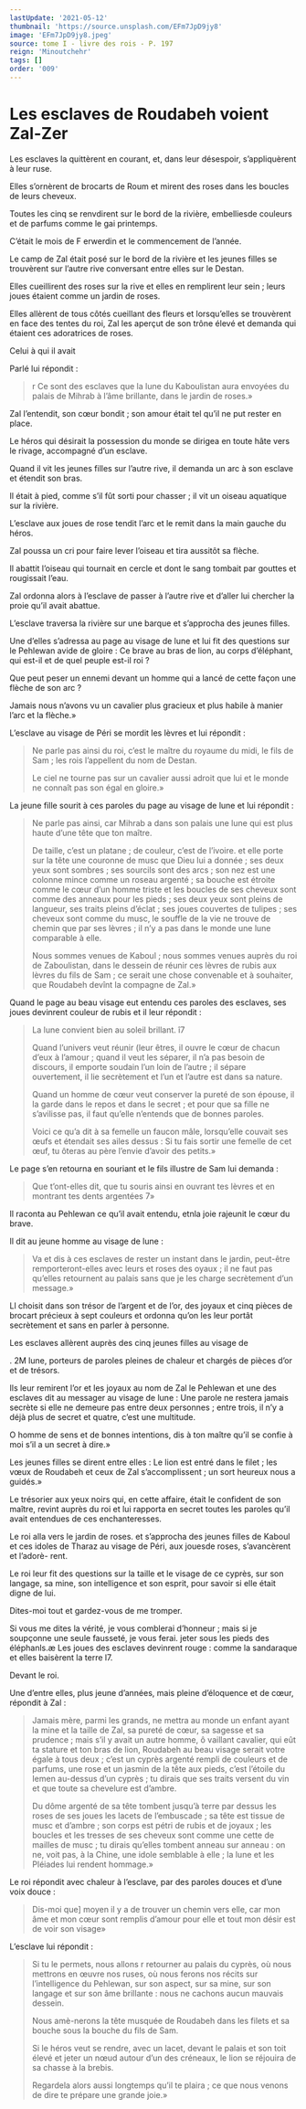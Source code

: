 ```yaml
---
lastUpdate: '2021-05-12'
thumbnail: 'https://source.unsplash.com/EFm7JpD9jy8'
image: 'EFm7JpD9jy8.jpeg'
source: tome I - livre des rois - P. 197
reign: 'Minoutchehr'
tags: []
order: '009'
---
```


# Les esclaves de Roudabeh voient Zal-Zer

Les esclaves la quittèrent en courant, et, dans leur désespoir, s’appliquèrent à leur ruse.

Elles s’ornèrent de brocarts de Roum et mirent des roses dans les boucles de leurs cheveux.

Toutes les cinq se renvdirent sur le bord de la rivière, embelliesde couleurs et de parfums comme le gai printemps.

C’était le mois de F erwerdin et le commencement de l’année.

Le camp de Zal était posé sur le bord de la rivière et les jeunes filles se trouvèrent sur l’autre rive conversant entre elles sur le Destan.

Elles cueillirent des roses sur la rive et elles en remplirent leur sein ; leurs joues étaient comme un jardin de roses.

Elles allèrent de tous côtés cueillant des fleurs et lorsqu’elles se trouvèrent en face des tentes du roi, Zal les aperçut de son trône élevé et demanda qui étaient ces adoratrices de roses.

Celui à qui il avait

Parlé lui répondit :

> r Ce sont des esclaves que la lune du Kaboulistan aura envoyées du palais de Mihrab à l’âme brillante, dans le jardin de roses.»

Zal l’entendit, son cœur bondit ; son amour était tel qu’il ne put rester en place.

Le héros qui désirait la possession du monde se dirigea en toute hâte vers le rivage, accompagné d’un esclave.

Quand il vit les jeunes filles sur l’autre rive, il demanda un arc à son esclave et étendit son bras.

Il était à pied, comme s’il fût sorti pour chasser ; il vit un oiseau aquatique sur la rivière.

L’esclave aux joues de rose tendit l’arc et le remit dans la main gauche du héros.

Zal poussa un cri pour faire lever l’oiseau et tira aussitôt sa flèche.

Il abattit l’oiseau qui tournait en cercle et dont le sang tombait par gouttes et rougissait l’eau.

Zal ordonna alors à l’esclave de passer à l’autre rive et d’aller lui chercher la proie qu’il avait abattue.

L’esclave traversa la rivière sur une barque et s’approcha des jeunes filles.

Une d’elles s’adressa au page au visage de lune et lui fit des questions sur le Pehlewan avide de gloire : Ce brave au bras de lion, au corps d’éléphant, qui est-il et de quel peuple est-il roi ?

Que peut peser un ennemi devant un homme qui a lancé de cette façon une flèche de son arc ?

Jamais nous n’avons vu un cavalier plus gracieux et plus habile à manier l’arc et la flèche.»

L’esclave au visage de Péri se mordit les lèvres et lui répondit :

> Ne parle pas ainsi du roi, c’est le maître du royaume du midi, le fils de Sam ; les rois l’appellent du nom de Destan.
>
> Le ciel ne tourne pas sur un cavalier aussi adroit que lui et le monde ne connaît pas son égal en gloire.»

La jeune fille sourit à ces paroles du page au visage de lune et lui répondit :

> Ne parle pas ainsi, car Mihrab a dans son palais une lune qui est plus haute d’une tête que ton maître.
>
> De taille, c’est un platane ; de couleur, c’est de l’ivoire. et elle porte sur la tête une couronne de musc que Dieu lui a donnée ; ses deux yeux sont sombres ; ses sourcils sont des arcs ; son nez est une colonne mince comme un roseau argenté ; sa bouche est étroite comme le cœur d’un homme triste et les boucles de ses cheveux sont comme des anneaux pour les pieds ; ses deux yeux sont pleins de langueur, ses traits pleins d’éclat ; ses joues couvertes de tulipes ; ses cheveux sont comme du musc, le souffle de la vie ne trouve de chemin que par ses lèvres ; il n’y a pas dans le monde une lune comparable à elle.
>
> Nous sommes venues de Kaboul ; nous sommes venues auprès du roi de Zaboulistan, dans le dessein de réunir ces lèvres de rubis aux lèvres du fils de Sam ; ce serait une chose convenable et à souhaiter, que Roudabeh devînt la compagne de Zal.»

Quand le page au beau visage eut entendu ces paroles des esclaves, ses joues devinrent couleur de rubis et il leur répondit :

> La lune convient bien au soleil brillant. î7
>
> Quand l’univers veut réunir (leur êtres, il ouvre le cœur de chacun d’eux à l’amour ; quand il veut les séparer, il n’a pas besoin de discours, il emporte soudain l’un loin de l’autre ; il sépare ouvertement, il lie secrètement et l’un et l’autre est dans sa nature.
>
> Quand un homme de cœur veut conserver la pureté de son épouse, il la garde dans le repos et dans le secret ; et pour que sa fille ne s’avilisse pas, il faut qu’elle n’entends que de bonnes paroles.
>
> Voici ce qu’a dit à sa femelle un faucon mâle, lorsqu’elle couvait ses œufs et étendait ses ailes dessus : Si tu fais sortir une femelle de cet œuf, tu ôteras au père l’envie d’avoir des petits.»

Le page s’en retourna en souriant et le fils illustre de Sam lui demanda :

> Que t’ont-elles dit, que tu souris ainsi en ouvrant tes lèvres et en montrant tes dents argentées 7»

Il raconta au Pehlewan ce qu’il avait entendu, etnla joie rajeunit le cœur du brave.

Il dit au jeune homme au visage de lune :

> Va et dis à ces esclaves de rester un instant dans le jardin, peut-être remporteront-elles avec leurs et roses des oyaux ; il ne faut pas qu’elles retournent au palais sans que je les charge secrètement d’un message.»

Ll choisit dans son trésor de l’argent et de l’or, des joyaux et cinq pièces de brocart précieux à sept couleurs et ordonna qu’on les leur portât secrètement et sans en parler à personne.

Les esclaves allèrent auprès des cinq jeunes filles au visage de

. 2M lune, porteurs de paroles pleines de chaleur et chargés de pièces d’or et de trésors.

Ils leur remirent l’or et les joyaux au nom de Zal le Pehlewan et une des esclaves dit au messager au visage de lune : Une parole ne restera jamais secrète si elle ne demeure pas entre deux personnes ; entre trois, il n’y a déjà plus de secret et quatre, c’est une multitude.

O homme de sens et de bonnes intentions, dis à ton maître qu’il se confie à moi s’il a un secret à dire.»

Les jeunes filles se dirent entre elles : Le lion est entré dans le filet ; les vœux de Roudabeh et ceux de Zal s’accomplissent ; un sort heureux nous a guidés.»

Le trésorier aux yeux noirs qui, en cette affaire, était le confident de son maître, revint auprès du roi et lui rapporta en secret toutes les paroles qu’il avait entendues de ces enchanteresses.

Le roi alla vers le jardin de roses. et s’approcha des jeunes filles de Kaboul et ces idoles de Tharaz au visage de Péri, aux jouesde roses, s’avancèrent et l’adorè-
rent.

Le roi leur fit des questions sur la taille et le visage de ce cyprès, sur son langage, sa mine, son intelligence et son esprit, pour savoir si elle était digne de lui.

Dites-moi tout et gardez-vous de me tromper.

Si vous me dites la vérité, je vous comblerai d’honneur ; mais si je soupçonne une seule fausseté, je vous ferai. jeter sous les pieds des éléphanls.æ Les joues des esclaves devinrent rouge : comme la sandaraque et elles baisèrent la terre l7.

Devant le roi.

Une d’entre elles, plus jeune d’années, mais pleine d’éloquence et de cœur, répondit à Zal :

> Jamais mère, parmi les grands, ne mettra au monde un enfant ayant la mine et la taille de Zal, sa pureté de cœur, sa sagesse et sa prudence ; mais s’il y avait un autre homme, ô vaillant cavalier, qui eût ta stature et ton bras de lion, Roudabeh au beau visage serait votre égale à tous deux ; c’est un cyprès argenté rempli de couleurs et de parfums, une rose et un jasmin de la tête aux pieds, c’est l’étoile du Iemen au-dessus d’un cyprès ; tu dirais que ses traits versent du vin et que toute sa chevelure est d’ambre.
>
> Du dôme argenté de sa tête tombent jusqu’à terre par dessus les roses de ses joues les lacets de l’embuscade ; sa tête est tissue de musc et d’ambre ; son corps est pétri de rubis et de joyaux ; les boucles et les tresses de ses cheveux sont comme une cette de mailles de musc ; tu dirais qu’elles tombent anneau sur anneau : on ne, voit pas, à la Chine, une idole semblable à elle ; la lune et les Pléiades lui rendent hommage.»

Le roi répondit avec chaleur à l’esclave, par des paroles douces et d’une voix douce :

> Dis-moi que]
moyen il y a de trouver un chemin vers elle, car mon âme et mon cœur sont remplis d’amour pour elle et tout mon désir est de voir son visage»

L’esclave lui répondit :

> Si tu le permets, nous allons r retourner au palais du cyprès, où nous mettrons en œuvre nos ruses, où nous ferons nos récits sur l’intelligence du Pehlewan, sur son aspect, sur sa mine, sur son langage et sur son âme brillante : nous ne cachons aucun mauvais dessein.
>
> Nous amè-nerons la tête musquée de Roudabeh dans les filets et sa bouche sous la bouche du fils de Sam.
>
> Si le héros veut se rendre, avec un lacet, devant le palais et son toit élevé et jeter un nœud autour d’un des créneaux, le lion se réjouira de sa chasse à la brebis.
>
> Regardela alors aussi longtemps qu’il te plaira ; ce que nous venons de dire te prépare une grande joie.»
